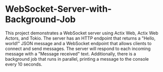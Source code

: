 # WebSocket-Server-with-Background-Job


This project demonstrates a WebSocket server using Actix Web, Actix Web Actors, and Tokio. The server has an HTTP endpoint that returns a "Hello, world!" JSON message and a WebSocket endpoint that allows clients to connect and send messages. The server will respond to each incoming message with a "Message received" text. Additionally, there is a background job that runs in parallel, printing a message to the console every 10 seconds.

